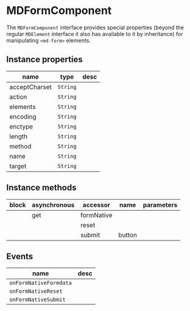 # MDFormComponent
The `MDFormComponent` interface provides special properties (beyond the regular `MDElement` interface it also has available to it by inheritance) for manipulating `<md-form>` elements.

## Instance properties

name|type|desc
---|---|---
acceptCharset|`String`|
action|`String`|
elements|`String`|
encoding|`String`|
enctype|`String`|
length|`String`|
method|`String`|
name|`String`|
target|`String`|

## Instance methods

block| asynchronous | accessor| name| parameters
---| --- | ---| ---| ---
|  | get| formNative| 
|  | | reset| 
|  | | submit| button

## Events

name|desc
---|---
`onFormNativeFormdata`|
`onFormNativeReset`|
`onFormNativeSubmit`|
